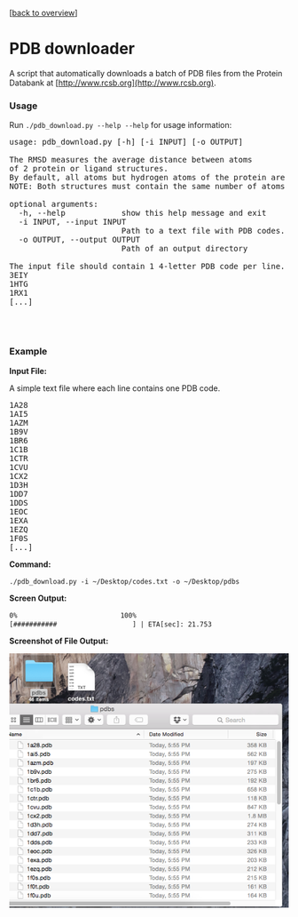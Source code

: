 [[back to overview](../../README.md)]

# PDB downloader

A script that automatically downloads a batch of PDB files from the Protein Databank at [http://www.rcsb.org](http://www.rcsb.org).

### Usage

Run `./pdb_download.py --help --help` for usage information:

<pre>
usage: pdb_download.py [-h] [-i INPUT] [-o OUTPUT]

The RMSD measures the average distance between atoms 
of 2 protein or ligand structures.
By default, all atoms but hydrogen atoms of the protein are included in the RMSD calculation.
NOTE: Both structures must contain the same number of atoms in similar order.

optional arguments:
  -h, --help            show this help message and exit
  -i INPUT, --input INPUT
                        Path to a text file with PDB codes.
  -o OUTPUT, --output OUTPUT
                        Path of an output directory

The input file should contain 1 4-letter PDB code per line. E.g.,
3EIY
1HTG
1RX1
[...]
</pre>

<br>
<br>

### Example


**Input File:**

A simple text file where each line contains one PDB code.
<pre>1A28
1AI5
1AZM
1B9V
1BR6
1C1B
1CTR
1CVU
1CX2
1D3H
1DD7
1DDS
1EOC
1EXA
1EZQ
1F0S
[...]</pre>

**Command:**

	./pdb_download.py -i ~/Desktop/codes.txt -o ~/Desktop/pdbs


**Screen Output:**

	0%                          100%
	[###########                   ] | ETA[sec]: 21.753

**Screenshot of File Output:**

![](../../images/tools/ex_pdb_download_1.png)

